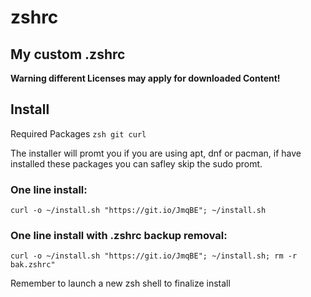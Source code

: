 # zshrc
## My custom .zshrc

__Warning different Licenses may apply for downloaded Content!__

## Install
Required Packages `zsh git curl`

The installer will promt you if you are using apt, dnf or pacman, if have installed these packages you can safley skip the sudo promt.


### One line install:
`curl -o ~/install.sh "https://git.io/JmqBE"; ~/install.sh`

### One line install with .zshrc backup removal:
`curl -o ~/install.sh "https://git.io/JmqBE"; ~/install.sh; rm -r bak.zshrc"`

Remember to launch a new zsh shell to finalize install